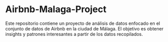 # Airbnb-Malaga-Project
Este repositorio contiene un proyecto de análisis de datos enfocado en el conjunto de datos de Airbnb en la ciudad de Málaga. El objetivo es obtener insights y patrones interesantes a partir de los datos recopilados. 

